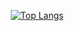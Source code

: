   </div>
  
   <div align=center>
 
[![Top Langs](https://github-readme-stats.vercel.app/api/top-langs/?username=minemagazine&layout=compact&theme=dark)](https://github.com/anuraghazra/github-readme-stats)

